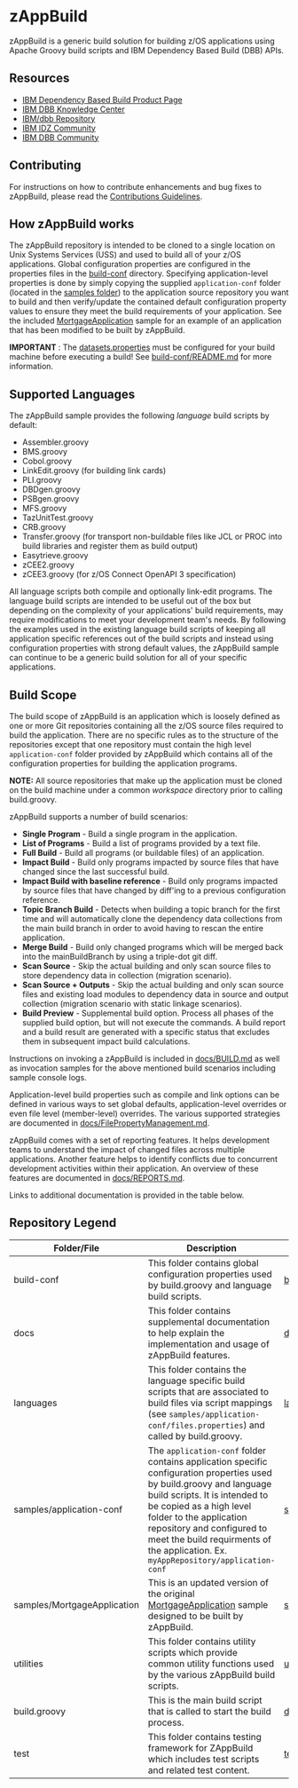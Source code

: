 # zAppBuild
zAppBuild is a generic build solution for building z/OS applications using Apache Groovy build scripts and IBM Dependency Based Build (DBB) APIs.

## Resources
* [IBM Dependency Based Build Product Page](https://www.ibm.com/products/dependency-based-build)
* [IBM DBB Knowledge Center](https://www.ibm.com/docs/en/dbb/1.1.0)
* [IBM/dbb Repository](https://github.com/IBM/dbb/)
* [IBM IDZ Community](https://community.ibm.com/community/user/ibmz-and-linuxone/groups/topic-home?CommunityKey=f461c55d-159c-4a94-b708-9f7fe11d972b)
* [IBM DBB Community](https://community.ibm.com/community/user/ibmz-and-linuxone/groups/topic-home?CommunityKey=20c9b889-9450-4ab6-8f11-8a5eb2b3342d)


## Contributing
For instructions on how to contribute enhancements and bug fixes to zAppBuild, please read the [Contributions Guidelines](CONTRIBUTIONS.md).

## How zAppBuild works
The zAppBuild repository is intended to be cloned to a single location on Unix Systems Services (USS) and used to build all of your z/OS applications. Global configuration properties are configured in the properties files in the [build-conf](build-conf/) directory. Specifying application-level properties is done by simply copying the supplied `application-conf` folder (located in the [samples folder](samples)) to the application source repository you want to build and then verify/update the contained default configuration property values to ensure they meet the build requirements of your application. See the included [MortgageApplication](samples/MortgageApplication) sample for an example of an application that has been modified to be built by zAppBuild.  

**IMPORTANT** : The [datasets.properties](build-conf/datasets.properties) must be configured for your build machine before executing a build!  See [build-conf/README.md](build-conf/README.md) for more information.

## Supported Languages
The zAppBuild sample provides the following *language* build scripts by default:
* Assembler.groovy
* BMS.groovy
* Cobol.groovy
* LinkEdit.groovy (for building link cards)
* PLI.groovy
* DBDgen.groovy
* PSBgen.groovy
* MFS.groovy
* TazUnitTest.groovy
* CRB.groovy
* Transfer.groovy (for transport non-buildable files like JCL or PROC into build libraries and register them as build output)
* Easytrieve.groovy
* zCEE2.groovy
* zCEE3.groovy (for z/OS Connect OpenAPI 3 specification)

All language scripts both compile and optionally link-edit programs. The language build scripts are intended to be useful out of the box but depending on the complexity of your applications' build requirements, may require modifications to meet your development team's needs.  By following the examples used in the existing language build scripts of keeping all application specific references out of the build scripts and instead using configuration properties with strong default values, the zAppBuild sample can continue to be a generic build solution for all of your specific applications.

## Build Scope
The build scope of zAppBuild is an application which is loosely defined as one or more Git repositories containing all the z/OS source files required to build the application.  There are no specific rules as to the structure of the repositories except that one repository must contain the high level `application-conf` folder provided by zAppBuild which contains all of the configuration properties for building the application programs.  

**NOTE:** All source repositories that make up the application must be cloned on the build machine under a common *workspace*  directory prior to calling build.groovy.

zAppBuild supports a number of build scenarios:
* **Single Program** - Build a single program in the application.
* **List of Programs** - Build a list of programs provided by a text file.
* **Full Build** - Build all programs (or buildable files) of an application.
* **Impact Build** - Build only programs impacted by source files that have changed since the last successful build.
* **Impact Build with baseline reference** - Build only programs impacted by source files that have changed by diff'ing to a previous configuration reference.
* **Topic Branch Build** - Detects when building a topic branch for the first time and will automatically clone the dependency data collections from the main build branch in order to avoid having to rescan the entire application.
* **Merge Build** - Build only changed programs which will be merged back into the mainBuildBranch by using a triple-dot git diff. 
* **Scan Source** - Skip the actual building and only scan source files to store dependency data in collection (migration scenario).
* **Scan Source + Outputs** - Skip the actual building and only scan source files and existing load modules to dependency data in source and output collection (migration scenario with static linkage scenarios).
* **Build Preview** - Supplemental build option. Process all phases of the supplied build option, but will not execute the commands. A build report and a build result are generated with a specific status that excludes them in subsequent impact build calculations. 


Instructions on invoking a zAppBuild is included in [docs/BUILD.md](docs/BUILD.md) as well as invocation samples for the above mentioned build scenarios including sample console logs.

Application-level build properties such as compile and link options can be defined in various ways to set global defaults, application-level overrides or even file level (member-level) overrides. The various supported strategies are documented in [docs/FilePropertyManagement.md](docs/FilePropertyManagement.md).

zAppBuild comes with a set of reporting features. It helps development teams to understand the impact of changed files across multiple applications. Another feature helps to identify conflicts due to concurrent development activities within their application. An overview of these features are documented in [docs/REPORTS.md](docs/REPORTS.md).

Links to additional documentation is provided in the table below.  

## Repository Legend
Folder/File | Description | Documentation Link
--- | --- | ---
build-conf | This folder contains global configuration properties used by build.groovy and language build scripts. | [build-conf/README.md](build-conf/README.md)
docs | This folder contains supplemental documentation to help explain the implementation and usage of zAppBuild features. | [docs/README.md](docs/README.md)
languages | This folder contains the language specific build scripts that are associated to build files via script mappings (see `samples/application-conf/files.properties`) and called by build.groovy. | [languages/README.md](languages/README.md)
samples/application-conf | The `application-conf` folder contains application specific configuration properties used by build.groovy and language build scripts.  It is intended to be copied as a high level folder to the application repository and configured to meet the build requirments of the application. Ex. `myAppRepository/application-conf` | [samples/application-conf/README.md](samples/application-conf/README.md)
samples/MortgageApplication | This is an updated version of the original [MortgageApplication](https://github.com/IBM/dbb/tree/master/Build/MortgageApplication) sample designed to be built by zAppBuild. | [samples/MortgageApplication/README.md](samples/MortgageApplication/README.md)
utilities | This folder contains utility scripts which provide common utility functions used by the various zAppBuild build scripts. | [utilities/README.md](utilities/README.md)
build.groovy | This is the main build script that is called to start the build process. | [docs/BUILD.md](docs/BUILD.md)
test | This folder contains testing framework for ZAppBuild which includes test scripts and related test content.| [test/README.md](/test/README.md)
